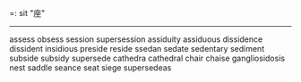 =: sit "座"

---
assess
obsess
session
supersession
assiduity
assiduous
dissidence
dissident
insidious
preside
reside
ssedan
sedate
sedentary
sediment
subside
subsidy
supersede
cathedra
cathedral
chair
chaise
gangliosidosis
nest
saddle
seance
seat
siege
supersedeas